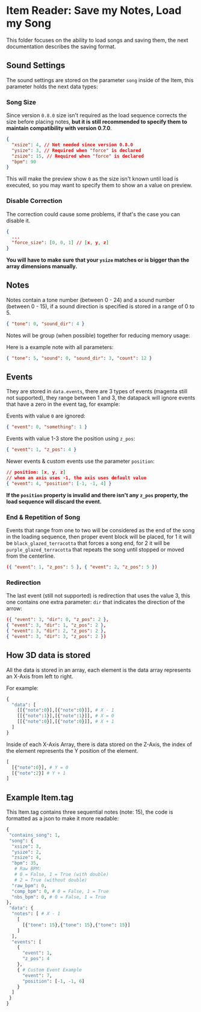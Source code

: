 # Item Reader: Save my Notes, Load my Song

This folder focuses on the ability to load songs and saving them, the next documentation describes the saving format.

## Sound Settings

The sound settings are stored on the parameter `song` inside of the Item, this parameter holds the next data types:

### Song Size

Since version `0.8.0` size isn't required as the load sequence corrects the size before placing notes, **but it is still recommended to specify them to maintain compatibility with version 0.7.0**.

```json
{
  "xsize": 4, // Not needed since version 0.8.0
  "ysize": 3, // Required when "force" is declared
  "zsize": 15, // Required when "force" is declared
  "bpm": 90
}
```

This will make the preview show `0` as the size isn't known until load is executed, so you may want to specify them to show an a value on preview.

### Disable Correction

The correction could cause some problems, if that's the case you can disable it.

```json
{
  ...
  "force_size": [0, 0, 1] // [x, y, z]
}
```

**You will have to make sure that your `ysize` matches or is bigger than the array dimensions manually.**

## Notes

Notes contain a tone number (between 0 - 24) and a sound number (between 0 - 15), if a sound direction is specified is stored in a range of 0 to 5.

```json
{ "tone": 0, "sound_dir": 4 }
```

Notes will be group (when possible) together for reducing memory usage:

Here is a example note with all parameters:

```json
{ "tone": 5, "sound": 0, "sound_dir": 3, "count": 12 }
```

## Events

They are stored in `data.events`, there are 3 types of events (magenta still not supported), they range between 1 and 3, the datapack will ignore events that have a zero in the event tag, for example:

Events with value `0` are ignored:

```json
{ "event": 0, "something": 1 }
```

Events with value 1-3 store the position using `z_pos`:

```json
{ "event": 1, "z_pos": 4 }
```

Newer events & custom events use the parameter `position`:

```json
// position: [x, y, z]
// when an axis uses -1, the axis uses default value
{ "event": 4, "position": [-1, -1, 4] }
```

**If the `position` property is invalid and there isn't any `z_pos` property, the load sequence will discard the event.**

### End & Repetition of Song

Events that range from one to two will be considered as the end of the song in the loading sequence, then proper event block will be placed, for 1 it will be `black_glazed_terracotta` that forces a song end, for 2 it will be `purple_glazed_terracotta` that repeats the song until stopped or moved from the centerline.

```json
({ "event": 1, "z_pos": 5 }, { "event": 2, "z_pos": 5 })
```

### Redirection

The last event (still not supported) is redirection that uses the value 3, this one contains one extra parameter: `dir` that indicates the direction of the arrow:

```json
({ "event": 3, "dir": 0, "z_pos": 2 },
{ "event": 3, "dir": 1, "z_pos": 2 },
{ "event": 3, "dir": 2, "z_pos": 2 },
{ "event": 3, "dir": 3, "z_pos": 2 })
```

## How 3D data is stored

All the data is stored in an array, each element is the data array represents an X-Axis from left to right.

For example:

```python
{
  "data": [
    [[{"note":0}],[{"note":0}]], # X - 1
    [[{"note":1}],[{"note":1}]], # X = 0
    [[{"note":0}],[{"note":0}]], # X + 1
  ]
}
```

Inside of each X-Axis Array, there is data stored on the Z-Axis, the index of the element represents the Y position of the element.

```python
[
  [{"note":0}], # Y = 0
  [{"note":2}] # Y + 1
]
```

## Example Item.tag

This Item.tag contains three sequential notes (note: 15), the code is formatted as a json to make it more readable:

```python
{
 "contains_song": 1,
 "song": {
  "xsize": 3,
  "ysize": 2,
  "zsize": 4,
  "bpm": 35,
   # Raw BPM:
   # 0 = False, 1 = True (with double)
   # 2 = True (without double)
  "raw_bpm": 0,
  "comp_bpm": 0, # 0 = False, 1 = True
  "nbs_bpm": 0, # 0 = False, 1 = True
},
 "data": {
  "notes": [ # X - 1
    [
      [{"tone": 15},{"tone": 15},{"tone": 15}]
    ]
  ],
  "events": [
    {
      "event": 1,
      "z_pos": 4
    },
    { # Custom Event Example
      "event": 7,
      "position": [-1, -1, 6]
    }
  ]
 }
}
```
